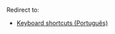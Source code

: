 Redirect to:

*   [Keyboard shortcuts (Português)](/index.php/Keyboard_shortcuts_(Portugu%C3%AAs) "Keyboard shortcuts (Português)")